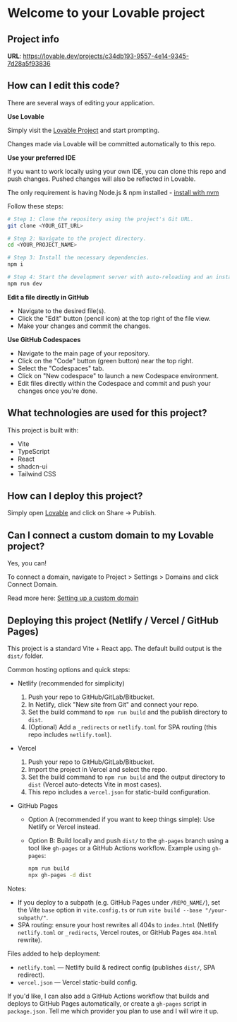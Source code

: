 # Welcome to your Lovable project


## Project info

**URL**: https://lovable.dev/projects/c34db193-9557-4e14-9345-7d28a5f93836

## How can I edit this code?

There are several ways of editing your application.

**Use Lovable**

Simply visit the [Lovable Project](https://lovable.dev/projects/c34db193-9557-4e14-9345-7d28a5f93836) and start prompting.

Changes made via Lovable will be committed automatically to this repo.

**Use your preferred IDE**

If you want to work locally using your own IDE, you can clone this repo and push changes. Pushed changes will also be reflected in Lovable.

The only requirement is having Node.js & npm installed - [install with nvm](https://github.com/nvm-sh/nvm#installing-and-updating)

Follow these steps:

```sh
# Step 1: Clone the repository using the project's Git URL.
git clone <YOUR_GIT_URL>

# Step 2: Navigate to the project directory.
cd <YOUR_PROJECT_NAME>

# Step 3: Install the necessary dependencies.
npm i

# Step 4: Start the development server with auto-reloading and an instant preview.
npm run dev
```

**Edit a file directly in GitHub**

- Navigate to the desired file(s).
- Click the "Edit" button (pencil icon) at the top right of the file view.
- Make your changes and commit the changes.

**Use GitHub Codespaces**

- Navigate to the main page of your repository.
- Click on the "Code" button (green button) near the top right.
- Select the "Codespaces" tab.
- Click on "New codespace" to launch a new Codespace environment.
- Edit files directly within the Codespace and commit and push your changes once you're done.

## What technologies are used for this project?

This project is built with:

- Vite
- TypeScript
- React
- shadcn-ui
- Tailwind CSS

## How can I deploy this project?

Simply open [Lovable](https://lovable.dev/projects/c34db193-9557-4e14-9345-7d28a5f93836) and click on Share -> Publish.

## Can I connect a custom domain to my Lovable project?

Yes, you can!

To connect a domain, navigate to Project > Settings > Domains and click Connect Domain.

Read more here: [Setting up a custom domain](https://docs.lovable.dev/features/custom-domain#custom-domain)

## Deploying this project (Netlify / Vercel / GitHub Pages)

This project is a standard Vite + React app. The default build output is the `dist/` folder.

Common hosting options and quick steps:

- Netlify (recommended for simplicity)
	1. Push your repo to GitHub/GitLab/Bitbucket.
	2. In Netlify, click "New site from Git" and connect your repo.
	3. Set the build command to `npm run build` and the publish directory to `dist`.
	4. (Optional) Add a `_redirects` or `netlify.toml` for SPA routing (this repo includes `netlify.toml`).

- Vercel
	1. Push your repo to GitHub/GitLab/Bitbucket.
	2. Import the project in Vercel and select the repo.
	3. Set the build command to `npm run build` and the output directory to `dist` (Vercel auto-detects Vite in most cases).
	4. This repo includes a `vercel.json` for static-build configuration.

- GitHub Pages
	- Option A (recommended if you want to keep things simple): Use Netlify or Vercel instead.
	- Option B: Build locally and push `dist/` to the `gh-pages` branch using a tool like `gh-pages` or a GitHub Actions workflow. Example using `gh-pages`:

		```sh
		npm run build
		npx gh-pages -d dist
		```

Notes:
- If you deploy to a subpath (e.g. GitHub Pages under `/REPO_NAME/`), set the Vite `base` option in `vite.config.ts` or run `vite build --base "/your-subpath/"`.
- SPA routing: ensure your host rewrites all 404s to `index.html` (Netlify `netlify.toml` or `_redirects`, Vercel routes, or GitHub Pages `404.html` rewrite).

Files added to help deployment:

- `netlify.toml` — Netlify build & redirect config (publishes `dist/`, SPA redirect).
- `vercel.json` — Vercel static-build config.

If you'd like, I can also add a GitHub Actions workflow that builds and deploys to GitHub Pages automatically, or create a `gh-pages` script in `package.json`. Tell me which provider you plan to use and I will wire it up.
